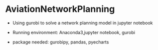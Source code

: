 # AviationNetworkPlanning
- Using gurobi to solve a network planning model in jupyter notebook

- Running environment: Anaconda3,jupyter notebook, gurobi

- package needed: gurobipy, pandas, pyecharts

